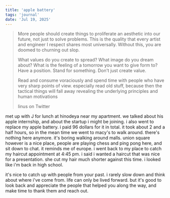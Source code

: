 ```yaml
---
title: 'apple battery'
tags: 'journal'
date: 'Jul 19, 2025'
---
```


> More people should create things to proliferate an aesthetic into our future, not just to solve problems. This is the quality that every artist and engineer I respect shares most universally. Without this, you are doomed to churning out slop.
>
> What values do you create to spread? What image do you dream about? What is the feeling of a tomorrow you want to give form to? Have a position. Stand for something. Don't just create value.
>
> Read and consume voraciously and spend time with people who have very sharp points of view. especially read old stuff, because then the tactical things will fall away revealing the underlying principles and human motivations
>
> linus on Twitter

met up with J for lunch at hinodeya near my apartment. we talked about his apple internship, and about the startup i might be joining. i also went to replace my apple battery. i paid 96 dollars for it in total. it took about 2 and a half hours, so in the mean time we went to macy's to walk around. there's nothing here anymore. it's boring walking around malls. union square however is a nice place, people are playing chess and ping pong here, and sit down to chat. it reminds me of europe. i went back to my place to catch my haircut appointment at 4:45 pm. i said i wanted a haircut that was nice for a presentation. she cut my hair much shorter against this time. i looked like i'm back in high school.

it's nice to catch up with people from your past. i rarely slow down and think about where i've come from. life can only be lived forward. but it's good to look back and appreciate the people that helped you along the way, and make time to thank them and reach out.
